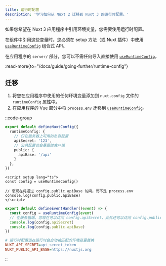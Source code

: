 ```yaml
---
title: 运行时配置
description: '学习如何从 Nuxt 2 迁移到 Nuxt 3 的运行时配置。'
---
```


如果您希望在 Nuxt 3 应用程序中引用环境变量，您需要使用运行时配置。

在组件中引用这些变量时，您必须在 setup 方法（或 Nuxt 插件）中使用 [`useRuntimeConfig`](/docs/api/composables/use-runtime-config) 组合式 API。

在应用程序的 `server/` 部分，您可以不需任何导入直接使用 [`useRuntimeConfig`](/docs/api/composables/use-runtime-config)。

:read-more{to="/docs/guide/going-further/runtime-config"}

## 迁移

1. 将您在应用程序中使用的任何环境变量添加到 `nuxt.config` 文件的 `runtimeConfig` 属性中。
2. 在应用程序的 Vue 部分中将 `process.env` 迁移到 [`useRuntimeConfig`](/docs/api/composables/use-runtime-config)。

::code-group

```ts [nuxt.config.ts]
export default defineNuxtConfig({
  runtimeConfig: {
    // 仅在服务器上可用的私有配置
    apiSecret: '123',
    // 公共配置也会暴露给客户端
    public: {
      apiBase: '/api'
    }
  },
})
```

```vue [pages/index.vue]
<script setup lang="ts">
const config = useRuntimeConfig()

// 您现在将通过 config.public.apiBase 访问，而不是 process.env
console.log(config.public.apiBase)
</script>
```

```ts [server/api/hello.ts]
export default defineEventHandler((event) => {
  const config = useRuntimeConfig(event)
  // 在服务器端，您现在可以访问 config.apiSecret，此外还可以访问 config.public
  console.log(config.apiSecret)
  console.log(config.public.apiBase)
})
```

```ini [.env]
# 运行时配置值在运行时会自动被匹配的环境变量替换
NUXT_API_SECRET=api_secret_token
NUXT_PUBLIC_API_BASE=https://nuxtjs.org
```

::